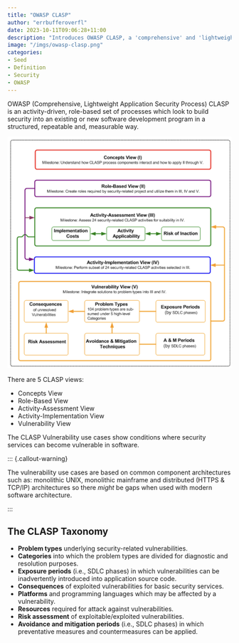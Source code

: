 ```yaml
---
title: "OWASP CLASP"
author: "errbufferoverfl"
date: 2023-10-11T09:06:28+11:00
description: "Introduces OWASP CLASP, a 'comprehensive' and 'lightweight' application security process that aims to integrate security into software development programs in a structured and measurable way. It outlines the different views and components of CLASP and discusses the vulnerability use cases and taxonomy."
image: "/imgs/owasp-clasp.png"
categories:
- Seed
- Definition
- Security
- OWASP
---
```


OWASP (Comprehensive, Lightweight Application Security Process) CLASP is an activity-driven, role-based set of processes which look to build security into an existing or new software development program in a structured, repeatable and, measurable way.

![](/imgs/owasp-clasp.png)

There are 5 CLASP views:

- Concepts View
- Role-Based View
- Activity-Assessment View
- Activity-Implementation View
- Vulnerability View

The CLASP Vulnerability use cases show conditions where security services can become vulnerable in software.

::: {.callout-warning}

The vulnerability use cases are based on common component architectures such as: monolithic UNIX, monolithic mainframe and distributed (HTTPS & TCP/IP) architectures so there _might_ be gaps when used with modern software architecture.

:::

## The CLASP Taxonomy

- **Problem types** underlying security-related vulnerabilities.
- **Categories** into which the problem types are divided for diagnostic and resolution purposes.
- **Exposure periods** (i.e., SDLC phases) in which vulnerabilities can be inadvertently introduced into application source code.
- **Consequences** of exploited vulnerabilities for basic security services.
- **Platforms** and programming languages which may be affected by a vulnerability.
- **Resources** required for attack against vulnerabilities.
- **Risk assessment** of exploitable/exploited vulnerabilities.
- **Avoidance and mitigation periods** (i.e., SDLC phases) in which preventative measures and countermeasures can be applied.
